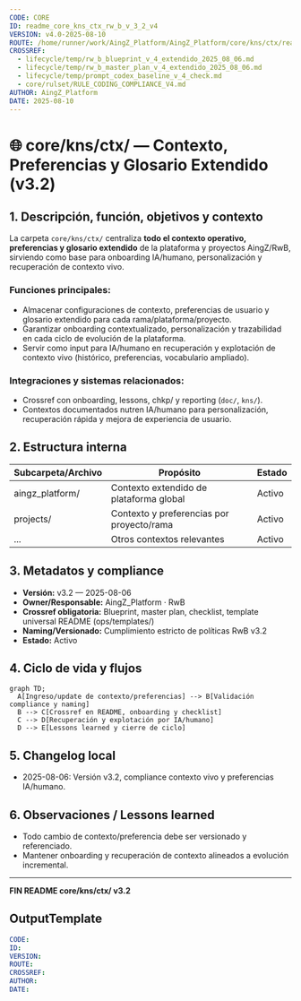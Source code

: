 ```yaml
---
CODE: CORE
ID: readme_core_kns_ctx_rw_b_v_3_2_v4
VERSION: v4.0-2025-08-10
ROUTE: /home/runner/work/AingZ_Platform/AingZ_Platform/core/kns/ctx/readme_core_kns_ctx_rw_b_v_3_2.md
CROSSREF:
  - lifecycle/temp/rw_b_blueprint_v_4_extendido_2025_08_06.md
  - lifecycle/temp/rw_b_master_plan_v_4_extendido_2025_08_06.md
  - lifecycle/temp/prompt_codex_baseline_v_4_check.md
  - core/rulset/RULE_CODING_COMPLIANCE_V4.md
AUTHOR: AingZ_Platform
DATE: 2025-08-10
---
```

# 🌐 core/kns/ctx/ — Contexto, Preferencias y Glosario Extendido (v3.2)

## 1. Descripción, función, objetivos y contexto

La carpeta `core/kns/ctx/` centraliza **todo el contexto operativo, preferencias y glosario extendido** de la plataforma y proyectos AingZ/RwB, sirviendo como base para onboarding IA/humano, personalización y recuperación de contexto vivo.

### Funciones principales:

- Almacenar configuraciones de contexto, preferencias de usuario y glosario extendido para cada rama/plataforma/proyecto.
- Garantizar onboarding contextualizado, personalización y trazabilidad en cada ciclo de evolución de la plataforma.
- Servir como input para IA/humano en recuperación y explotación de contexto vivo (histórico, preferencias, vocabulario ampliado).

### Integraciones y sistemas relacionados:

- Crossref con onboarding, lessons, chkp/ y reporting (`doc/`, `kns/`).
- Contextos documentados nutren IA/humano para personalización, recuperación rápida y mejora de experiencia de usuario.

## 2. Estructura interna

| Subcarpeta/Archivo | Propósito                                 | Estado |
| ------------------ | ----------------------------------------- | ------ |
| aingz\_platform/   | Contexto extendido de plataforma global   | Activo |
| projects/          | Contexto y preferencias por proyecto/rama | Activo |
| ...                | Otros contextos relevantes                | Activo |

## 3. Metadatos y compliance

- **Versión:** v3.2 — 2025-08-06
- **Owner/Responsable:** AingZ\_Platform · RwB
- **Crossref obligatoria:** Blueprint, master plan, checklist, template universal README (ops/templates/)
- **Naming/Versionado:** Cumplimiento estricto de políticas RwB v3.2
- **Estado:** Activo

## 4. Ciclo de vida y flujos

```mermaid
graph TD;
  A[Ingreso/update de contexto/preferencias] --> B[Validación compliance y naming]
  B --> C[Crossref en README, onboarding y checklist]
  C --> D[Recuperación y explotación por IA/humano]
  D --> E[Lessons learned y cierre de ciclo]
```

## 5. Changelog local

- 2025-08-06: Versión v3.2, compliance contexto vivo y preferencias IA/humano.

## 6. Observaciones / Lessons learned

- Todo cambio de contexto/preferencia debe ser versionado y referenciado.
- Mantener onboarding y recuperación de contexto alineados a evolución incremental.

---

**FIN README core/kns/ctx/ v3.2**

## OutputTemplate
```yaml
CODE:
ID:
VERSION:
ROUTE:
CROSSREF:
AUTHOR:
DATE:
```
